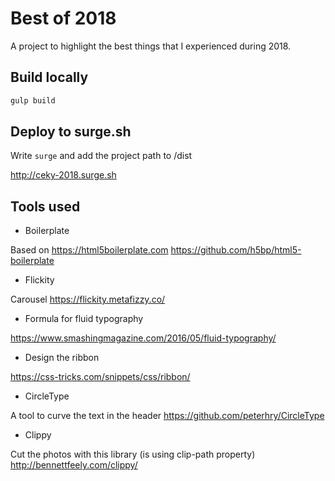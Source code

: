 # Best of 2018
A project to highlight the best things that I experienced during 2018.

## Build locally

``` bash
gulp build
```

## Deploy to surge.sh

Write ```surge``` and add the project path to /dist

http://ceky-2018.surge.sh

## Tools used

- Boilerplate

Based on 
https://html5boilerplate.com
https://github.com/h5bp/html5-boilerplate

- Flickity

Carousel https://flickity.metafizzy.co/

- Formula for fluid typography

https://www.smashingmagazine.com/2016/05/fluid-typography/

- Design the ribbon

https://css-tricks.com/snippets/css/ribbon/

- CircleType

A tool to curve the text in the header https://github.com/peterhry/CircleType

- Clippy

Cut the photos with this library (is using clip-path property) http://bennettfeely.com/clippy/